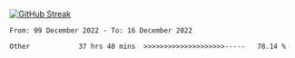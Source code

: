 [![GitHub Streak](https://streak-stats.demolab.com?user=renren-017&theme=sea&hide_border=true&background=DD272700)](https://git.io/streak-stats)

<!--START_SECTION:waka-->

```text
From: 09 December 2022 - To: 16 December 2022

Other            37 hrs 40 mins  >>>>>>>>>>>>>>>>>>>>-----   78.14 %
```

<!--END_SECTION:waka-->
